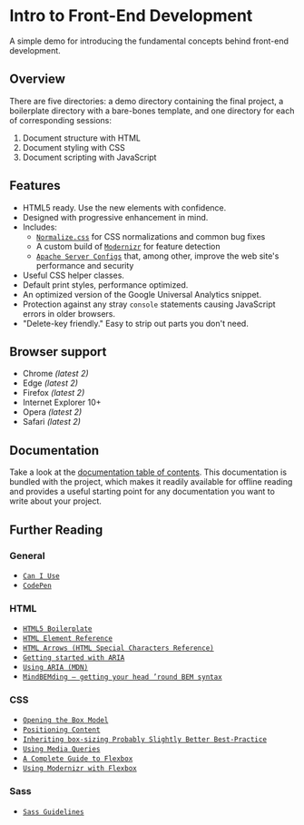 # Intro to Front-End Development

A simple demo for introducing the fundamental concepts behind front-end development.


## Overview

There are five directories: a demo directory containing the final project, a boilerplate directory with a bare-bones template, and one directory for each of corresponding sessions:

1. Document structure with HTML
2. Document styling with CSS
3. Document scripting with JavaScript


## Features

* HTML5 ready. Use the new elements with confidence.
* Designed with progressive enhancement in mind.
* Includes:
  * [`Normalize.css`](https://necolas.github.com/normalize.css/)
    for CSS normalizations and common bug fixes
  * A custom build of [`Modernizr`](https://modernizr.com/) for feature
    detection
  * [`Apache Server Configs`](https://github.com/h5bp/server-configs-apache)
    that, among other, improve the web site's performance and security
* Useful CSS helper classes.
* Default print styles, performance optimized.
* An optimized version of the Google Universal Analytics snippet.
* Protection against any stray `console` statements causing JavaScript
  errors in older browsers.
* "Delete-key friendly." Easy to strip out parts you don't need.


## Browser support

* Chrome *(latest 2)*
* Edge *(latest 2)*
* Firefox *(latest 2)*
* Internet Explorer 10+
* Opera *(latest 2)*
* Safari *(latest 2)*


## Documentation

Take a look at the [documentation table of contents](Docs/TOC.md).
This documentation is bundled with the project, which makes it readily
available for offline reading and provides a useful starting point for
any documentation you want to write about your project.


## Further Reading

### General
* [`Can I Use`](http://caniuse.com/)
* [`CodePen`](https://codepen.io/)

### HTML
* [`HTML5 Boilerplate`](https://html5boilerplate.com/)
* [`HTML Element Reference`](https://developer.mozilla.org/en-US/docs/Web/HTML/Element)
* [`HTML Arrows (HTML Special Characters Reference)`](http://htmlarrows.com/)
* [`Getting started with ARIA`](http://a11yproject.com/posts/getting-started-aria/)
* [`Using ARIA (MDN)`](https://developer.mozilla.org/en-US/docs/Web/Accessibility/ARIA/ARIA_Techniques)
* [`MindBEMding – getting your head ’round BEM syntax`](http://csswizardry.com/2013/01/mindbemding-getting-your-head-round-bem-syntax/)

### CSS
* [`Opening the Box Model`](http://learn.shayhowe.com/html-css/opening-the-box-model/)
* [`Positioning Content`](http://learn.shayhowe.com/html-css/positioning-content/)
* [`Inheriting box-sizing Probably Slightly Better Best-Practice`](https://css-tricks.com/inheriting-box-sizing-probably-slightly-better-best-practice/)
* [`Using Media Queries`](https://developer.mozilla.org/en-US/docs/Web/CSS/Media_Queries/Using_media_queries)
* [`A Complete Guide to Flexbox`](https://css-tricks.com/snippets/css/a-guide-to-flexbox/)
* [`Using Modernizr with Flexbox`](http://zomigi.com/blog/using-modernizr-with-flexbox/)

### Sass
* [`Sass Guidelines`](https://sass-guidelin.es/)